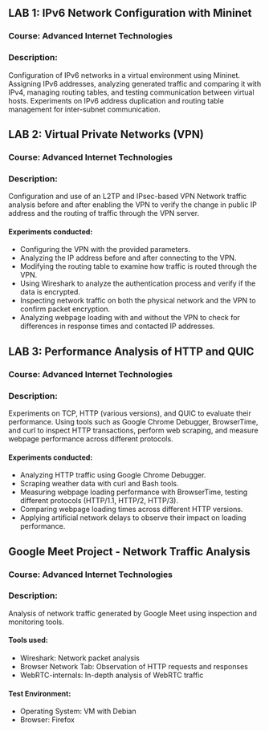 ## LAB 1: IPv6 Network Configuration with Mininet

### Course: Advanced Internet Technologies

### Description: 

Configuration of IPv6 networks in a virtual environment using Mininet.
Assigning IPv6 addresses, analyzing generated traffic and comparing it with IPv4, managing routing tables, and testing communication between virtual hosts.
Experiments on IPv6 address duplication and routing table management for inter-subnet communication.

## LAB 2: Virtual Private Networks (VPN)

### Course: Advanced Internet Technologies

### Description: 

Configuration and use of an L2TP and IPsec-based VPN
Network traffic analysis before and after enabling the VPN to verify the change in public IP address and the routing of traffic through the VPN server.

#### Experiments conducted:
  - Configuring the VPN with the provided parameters.
  - Analyzing the IP address before and after connecting to the VPN.
  - Modifying the routing table to examine how traffic is routed through the VPN.
  - Using Wireshark to analyze the authentication process and verify if the data is encrypted.
  - Inspecting network traffic on both the physical network and the VPN to confirm packet encryption.
  - Analyzing webpage loading with and without the VPN to check for differences in response times and contacted IP addresses.

## LAB 3: Performance Analysis of HTTP and QUIC

### Course: Advanced Internet Technologies

### Description: 

Experiments on TCP, HTTP (various versions), and QUIC to evaluate their performance.
Using tools such as Google Chrome Debugger, BrowserTime, and curl to inspect HTTP transactions, perform web scraping, and measure webpage performance across different protocols.

#### Experiments conducted:
  - Analyzing HTTP traffic using Google Chrome Debugger.
  - Scraping weather data with curl and Bash tools.
  - Measuring webpage loading performance with BrowserTime, testing different protocols (HTTP/1.1, HTTP/2, HTTP/3).
  - Comparing webpage loading times across different HTTP versions.
  - Applying artificial network delays to observe their impact on loading performance.

## Google Meet Project - Network Traffic Analysis

### Course: Advanced Internet Technologies

### Description: 

Analysis of network traffic generated by Google Meet using inspection and monitoring tools.

#### Tools used:
  - Wireshark: Network packet analysis
  - Browser Network Tab: Observation of HTTP requests and responses
  - WebRTC-internals: In-depth analysis of WebRTC traffic

#### Test Environment:
  - Operating System: VM with Debian
  - Browser: Firefox
